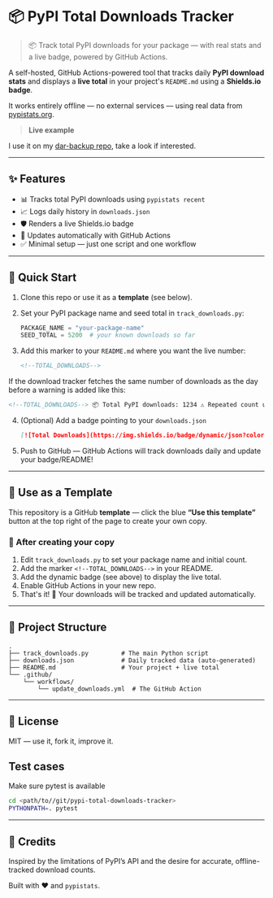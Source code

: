 # 📦 PyPI Total Downloads Tracker

> 📦 Track total PyPI downloads for your package — with real stats and a live badge, powered by GitHub Actions.

A self-hosted, GitHub Actions-powered tool that tracks daily **PyPI download stats** and displays a **live total** in your project's `README.md` using a **Shields.io badge**.

It works entirely offline — no external services — using real data from [pypistats.org](https://pypistats.org/).

> **Live example**

I use it on my [dar-backup repo](https://github.com/per2jensen/dar-backup), take a look if interested.

---

## ✨ Features

- 📊 Tracks total PyPI downloads using `pypistats recent`
- 📈 Logs daily history in `downloads.json`
- 🛡️ Renders a live Shields.io badge
- 🔁 Updates automatically with GitHub Actions
- ✅ Minimal setup — just one script and one workflow

---

## 🚀 Quick Start

1. Clone this repo or use it as a **template** (see below).
2. Set your PyPI package name and seed total in `track_downloads.py`:

   ```python
   PACKAGE_NAME = "your-package-name"
   SEED_TOTAL = 5200  # your known downloads so far
   ```

3. Add this marker to your `README.md` where you want the live number:

   ```markdown
   <!--TOTAL_DOWNLOADS-->
   ```

If the download tracker fetches the same number of downloads as the day before a warning is added like this:

   ```markdown
<!--TOTAL_DOWNLOADS--> 📦 Total PyPI downloads: 1234 ⚠️ Repeated count updated daily.
   ```

4. (Optional) Add a badge pointing to your `downloads.json`

   ```markdown
   [![Total Downloads](https://img.shields.io/badge/dynamic/json?color=blue&label=Total%20Downloads&query=total&url=https://raw.githubusercontent.com/YOUR_USERNAME/YOUR_REPO/main/downloads.json)](https://pypi.org/project/YOUR_PACKAGE/)
   ```

5. Push to GitHub — GitHub Actions will track downloads daily and update your badge/README!

---

## 🧪 Use as a Template

This repository is a GitHub **template** — click the blue  **“Use this template”** button at the top right of the page to create your own copy.

### 🧰 After creating your copy

1. Edit `track_downloads.py` to set your package name and initial count.
2. Add the marker `<!--TOTAL_DOWNLOADS-->` in your README.
3. Add the dynamic badge (see above) to display the live total.
4. Enable GitHub Actions in your new repo.
5. That's it! 🎉 Your downloads will be tracked and updated automatically.

---

## 📁 Project Structure

``` text
.
├── track_downloads.py         # The main Python script
├── downloads.json             # Daily tracked data (auto-generated)
├── README.md                  # Your project + live total
└── .github/
    └── workflows/
        └── update_downloads.yml  # The GitHub Action
```

---

## 📖 License

MIT — use it, fork it, improve it.

## Test cases

Make sure pytest is available

``` bash
cd <path/to//git/pypi-total-downloads-tracker>
PYTHONPATH=. pytest
```

---

## 🙌 Credits

Inspired by the limitations of PyPI’s API and the desire for accurate, offline-tracked download counts.

Built with ❤️ and `pypistats`.
